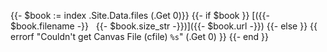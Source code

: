 {{- $book := index .Site.Data.files (.Get 0)}}
{{- if $book }}
[({{- $book.filename -}} &nbsp; {{- $book.size_str -}})]({{- $book.url -}})
{{- else }}
{{ errorf "Couldn't get Canvas File (cfile) `%s`" (.Get 0) }}
{{- end }}
